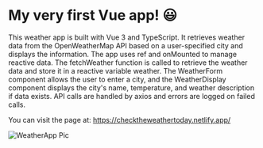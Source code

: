 # My very first Vue app! 😃

This weather app is built with Vue 3 and TypeScript. It retrieves weather data from the OpenWeatherMap API based on a user-specified city and displays the information. The app uses ref and onMounted to manage reactive data. The fetchWeather function is called to retrieve the weather data and store it in a reactive variable weather. The WeatherForm component allows the user to enter a city, and the WeatherDisplay component displays the city's name, temperature, and weather description if data exists. API calls are handled by axios and errors are logged on failed calls.

You can visit the page at: https://checktheweathertoday.netlify.app/

![WeatherApp Pic](https://github.com/Owale128/WeatherApp-Vue3/assets/110387474/d92ab684-8b8e-4f8a-a481-2511843b03db)
